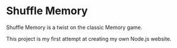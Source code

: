 # Shuffle Memory

Shuffle Memory is a twist on the classic Memory game.

This project is my first attempt at creating my own Node.js website.
